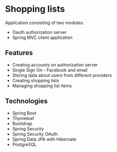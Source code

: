 # Shopping lists
Application consisting of two modules:
<ul>
  <li> Oauth authorization server </li>
  <li> Spring MVC client application </li>
</ul>

<h2>Features</h2>
<ul>
  <li> Creating accounts on authorization server</li>
  <li> Single Sign On - Facebook and email </li>
  <li> Storing data about users from different providers </li>
  <li> Creating shopping lists </li>
  <li> Managing shopping list items </li>
</ul>

<h2>Technologies</h2>
<ul>
  <li> Spring Boot</li>
  <li> Thymeleaf </li>
  <li> Bootstrap </li>
  <li> Spring Security </li>
  <li> Spring Security OAuth </li>
  <li> Spring Data JPA with Hibernate </li>
  <li> PostgreSQL </li>
</ul>
